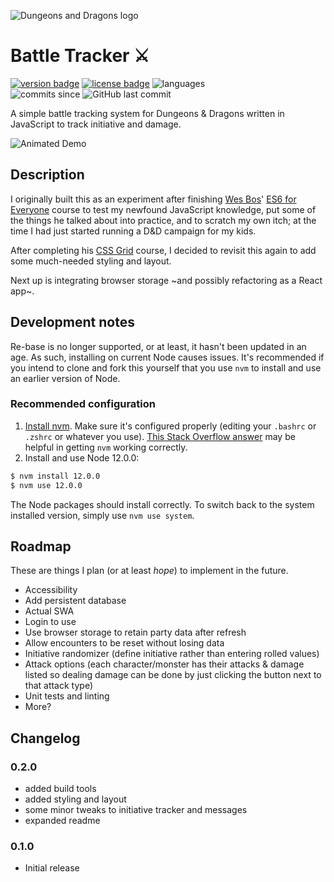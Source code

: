![Dungeons and Dragons logo](https://upload.wikimedia.org/wikipedia/en/thumb/8/8e/Dungeons_%26_Dragons_5th_Edition_logo.svg/320px-Dungeons_%26_Dragons_5th_Edition_logo.svg.png)
# Battle Tracker ⚔️
[![version badge](https://img.shields.io/github/package-json/v/jazzsequence/DnD-Battle-Tracker)](https://github.com/jazzsequence/DnD-Battle-Tracker/releases/) [![license badge](https://img.shields.io/github/license/jazzsequence/DnD-Battle-Tracker)](https://github.com/jazzsequence/DnD-Battle-Tracker/blob/master/LICENSE) ![languages](https://img.shields.io/github/languages/top/jazzsequence/DnD-Battle-Tracker)   
![commits since](https://img.shields.io/github/commits-since/jazzsequence/DnD-Battle-Tracker/0.2) ![GitHub last commit](https://img.shields.io/github/last-commit/jazzsequence/DnD-Battle-Tracker)

A simple battle tracking system for Dungeons &amp; Dragons written in JavaScript to track initiative and damage.

![Animated Demo](https://media.giphy.com/media/TfWyPBecjNdlNj00uF/giphy.gif)

## Description

I originally built this as an experiment after finishing [Wes Bos](https://github.com/wesbos)' [ES6 for Everyone](https://es6.io/) course to test my newfound JavaScript knowledge, put some of the things he talked about into practice, and to scratch my own itch; at the time I had just started running a D&D campaign for my kids.

After completing his [CSS Grid](https://cssgrid.io/) course, I decided to revisit this again to add some much-needed styling and layout.

Next up is integrating browser storage ~and possibly refactoring as a React app~.

## Development notes
Re-base is no longer supported, or at least, it hasn't been updated in an age. As such, installing on current Node causes issues. It's recommended if you intend to clone and fork this yourself that you use `nvm` to install and use an earlier version of Node.

### Recommended configuration

1. [Install nvm](https://github.com/nvm-sh/nvm/blob/master/README.md#installing-and-updating). Make sure it's configured properly (editing your `.bashrc` or `.zshrc` or whatever you use). [This Stack Overflow answer](https://stackoverflow.com/a/63671860) may be helpful in getting `nvm` working correctly.
2. Install and use Node 12.0.0:
```bash
$ nvm install 12.0.0
$ nvm use 12.0.0
```

The Node packages should install correctly. To switch back to the system installed version, simply use `nvm use system`.

## Roadmap
These are things I plan (or at least _hope_) to implement in the future.

* Accessibility
* Add persistent database
* Actual SWA
* Login to use
* Use browser storage to retain party data after refresh
* Allow encounters to be reset without losing data
* Initiative randomizer (define initiative rather than entering rolled values)
* Attack options (each character/monster has their attacks & damage listed so dealing damage can be done by just clicking the button next to that attack type)
* Unit tests and linting
* More?

## Changelog

### 0.2.0
* added build tools
* added styling and layout
* some minor tweaks to initiative tracker and messages
* expanded readme

### 0.1.0
* Initial release
